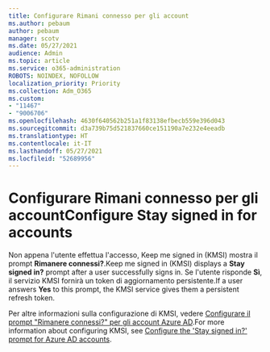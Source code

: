 ```yaml
---
title: Configurare Rimani connesso per gli account
ms.author: pebaum
author: pebaum
manager: scotv
ms.date: 05/27/2021
audience: Admin
ms.topic: article
ms.service: o365-administration
ROBOTS: NOINDEX, NOFOLLOW
localization_priority: Priority
ms.collection: Adm_O365
ms.custom:
- "11467"
- "9006706"
ms.openlocfilehash: 4630f640562b251a1f83138efbecb559e396d043
ms.sourcegitcommit: d3a739b75d521837660ce151190a7e232e4eeadb
ms.translationtype: HT
ms.contentlocale: it-IT
ms.lasthandoff: 05/27/2021
ms.locfileid: "52689956"
---
```

# <a name="configure-stay-signed-in-for-accounts"></a><span data-ttu-id="a946a-102">Configurare Rimani connesso per gli account</span><span class="sxs-lookup"><span data-stu-id="a946a-102">Configure Stay signed in for accounts</span></span>

<span data-ttu-id="a946a-103">Non appena l'utente effettua l'accesso, Keep me signed in (KMSI) mostra il prompt **Rimanere connessi?**.</span><span class="sxs-lookup"><span data-stu-id="a946a-103">Keep me signed in (KMSI) displays a **Stay signed in?** prompt after a user successfully signs in.</span></span> <span data-ttu-id="a946a-104">Se l'utente risponde **Sì**, il servizio KMSI fornirà un token di aggiornamento persistente.</span><span class="sxs-lookup"><span data-stu-id="a946a-104">If a user answers **Yes** to this prompt, the KMSI service gives them a persistent refresh token.</span></span> 

<span data-ttu-id="a946a-105">Per altre informazioni sulla configurazione di KMSI, vedere [Configurare il prompt "Rimanere connessi?" per gli account Azure AD](/azure/active-directory/fundamentals/keep-me-signed-in).</span><span class="sxs-lookup"><span data-stu-id="a946a-105">For more information about configuring KMSI, see [Configure the 'Stay signed in?' prompt for Azure AD accounts](/azure/active-directory/fundamentals/keep-me-signed-in).</span></span>